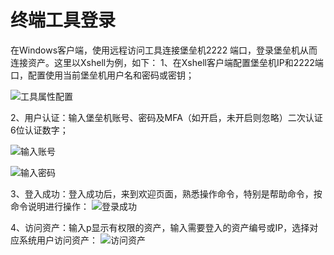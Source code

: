 # 终端工具登录

在Windows客户端，使用远程访问工具连接堡垒机2222 端口，登录堡垒机从而连接资产。这里以Xshell为例，如下：
1、在Xshell客户端配置堡垒机IP和2222端口，配置使用当前堡垒机用户名和密码或密钥；

![工具属性配置](../../img/user_login_terminal-login-tools-config.jpg)

2、用户认证：输入堡垒机账号、密码及MFA（如开启，未开启则忽略）二次认证6位认证数字；

![输入账号](../../img/user_login_terminal-login-tools-account.jpg)

![输入密码](../../img/user_login_terminal-login-tools-password.jpg)

3、登入成功：登入成功后，来到欢迎页面，熟悉操作命令，特别是帮助命令，按命令说明进行操作：
![登录成功](../../img/user_login_terminal-login-tools-loginsuccess.jpg)

4、访问资产：输入p显示有权限的资产，输入需要登入的资产编号或IP，选择对应系统用户访问资产：
![访问资产](../../img/user_login_terminal-login-tools-listassets.jpg)